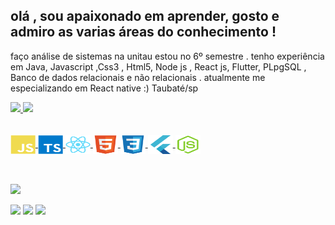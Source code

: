 ## olá , sou apaixonado em aprender, gosto e admiro as varias áreas do conhecimento !
faço análise de sistemas na unitau estou no 6º semestre .
tenho experiência em Java, Javascript ,Css3 , Html5, Node js , React js, Flutter, PLpgSQL , Banco de dados relacionais e não relacionais .
atualmente me especializando em React native :)
Taubaté/sp

 <div>
  <a href="https://github.com/williamisaque1/">
  <img height="180em" src="https://github-readme-stats.vercel.app/api?username=williamisaque1&show_icons=true&theme=chartreuse-dark&include_all_commits=true&count_private=true"/>
  <img height="180em" src="https://github-readme-stats.vercel.app/api/top-langs/?username=williamisaque1&layout=compact&langs_count=7&theme=chartreuse-dark"/>
            
</div>
 <br>
 
<div style="display: inline_block"><br>
  <img align="center" alt="" height="30" width="40" src="https://raw.githubusercontent.com/devicons/devicon/master/icons/javascript/javascript-plain.svg">
  <img align="center" alt="" height="30" width="40" src="https://raw.githubusercontent.com/devicons/devicon/master/icons/typescript/typescript-plain.svg">
  <img align="center" alt="" height="30" width="40" src="https://raw.githubusercontent.com/devicons/devicon/master/icons/react/react-original.svg">
  <img align="center" alt="" height="30" width="40" src="https://raw.githubusercontent.com/devicons/devicon/master/icons/html5/html5-original.svg">
  <img align="center" alt="" height="30" width="40" src="https://raw.githubusercontent.com/devicons/devicon/master/icons/css3/css3-original.svg">
  <img align="center" alt="" height="30" width="40" src="https://raw.githubusercontent.com/devicons/devicon/master/icons/flutter/flutter-original.svg">
 <img align="center" alt="" height="30" width="40" src="https://raw.githubusercontent.com/devicons/devicon/master/icons/nodejs/nodejs-plain.svg">
 

  
</div>   
       
   <br/>
 <br/>
<div> 
 
  <a href="https://instagram.com/william_nunes_br" target="_blank"><img src="https://img.shields.io/badge/-Instagram-%23E4405F?style=for-the-badge&logo=instagram&logoColor=white" target="_blank"></a>
 
 <a href="https://discord.gg/william isaque#8786" target="_blank"><img src="https://img.shields.io/badge/Discord-7289DA?style=for-the-badge&logo=discord&logoColor=white" target="_blank"></a> 
  <a href = "mailto:williamisaque18@gmail.com"><img src="https://img.shields.io/badge/-Gmail-%23333?style=for-the-badge&logo=gmail&logoColor=white" target="_blank"></a>
  <a href="https://www.linkedin.com/in/william-isaque-0981b6161/" target="_blank"><img src="https://img.shields.io/badge/-LinkedIn-%230077B5?style=for-the-badge&logo=linkedin&logoColor=white" target="_blank"></a> 
 

 
</div>


